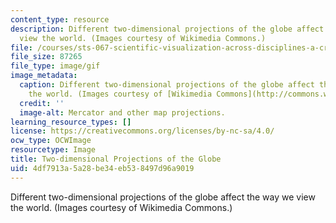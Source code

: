```yaml
---
content_type: resource
description: Different two-dimensional projections of the globe affect the way we
  view the world. (Images courtesy of Wikimedia Commons.)
file: /courses/sts-067-scientific-visualization-across-disciplines-a-critical-introduction-spring-2005/4df7913a5a28be34eb538497d96a9019_sts-067s05.gif
file_size: 87265
file_type: image/gif
image_metadata:
  caption: Different two-dimensional projections of the globe affect the way we view
    the world. (Images courtesy of [Wikimedia Commons](http://commons.wikimedia.org/wiki/Main_Page).)
  credit: ''
  image-alt: Mercator and other map projections.
learning_resource_types: []
license: https://creativecommons.org/licenses/by-nc-sa/4.0/
ocw_type: OCWImage
resourcetype: Image
title: Two-dimensional Projections of the Globe
uid: 4df7913a-5a28-be34-eb53-8497d96a9019
---
```

Different two-dimensional projections of the globe affect the way we view the world. (Images courtesy of Wikimedia Commons.)